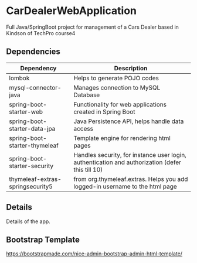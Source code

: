 # CarDealerWebApplication
Full Java/SpringBoot project for management of a Cars Dealer based in Kindson of TechPro course4

## Dependencies
| Dependency  | Description  |
|---|---|
|lombok|  Helps to generate POJO codes |
|mysql-connector-java| 	Manages connection to MySQL Database  |
| spring-boot-starter-web  | Functionality for web applications created in Spring Boot  |
|spring-boot-starter-data-jpa   |  	Java Persistence API, helps handle data access |
| spring-boot-starter-thymeleaf  | Template engine for rendering html pages  |
|spring-boot-starter-security  | Handles security, for instance user login, authentication and authorization (defer this till 10)  |
| thymeleaf-extras-springsecurity5 | from org.thymeleaf.extras. Helps you add logged-in username to the html page  |

## Details
Details of the app.

## Bootstrap Template
https://bootstrapmade.com/nice-admin-bootstrap-admin-html-template/
